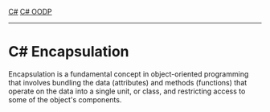 [C#](csharp)
[C# OODP](csharp_oodp)

---
# C# Encapsulation
Encapsulation is a fundamental concept in object-oriented programming that involves bundling the data (attributes) and methods (functions) that operate on the data into a single unit, or class, and restricting access to some of the object's components.